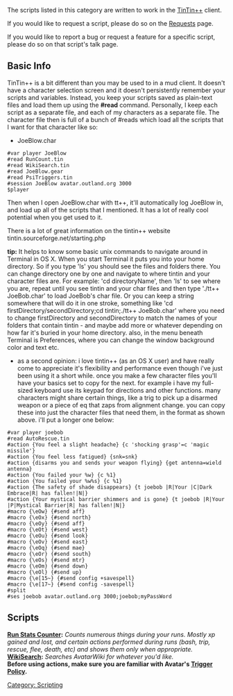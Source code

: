 The scripts listed in this category are written to work in the
[TinTin++](http://tintin.sourceforge.net/) client.

If you would like to request a script, please do so on the
[Requests](Requests "wikilink") page.

If you would like to report a bug or request a feature for a specific
script, please do so on that script's talk page.

## Basic Info

TinTin++ is a bit different than you may be used to in a mud client. It
doesn't have a character selection screen and it doesn't persistently
remember your scripts and variables. Instead, you keep your scripts
saved as plain-text files and load them up using the **\#read** command.
Personally, I keep each script as a separate file, and each of my
characters as a separate file. The character file then is full of a
bunch of \#reads which load all the scripts that I want for that
character like so:

-   JoeBlow.char

`#var player JoeBlow`  
`#read RunCount.tin`  
`#read WikiSearch.tin`  
`#read JoeBlow.gear`  
`#read PsiTriggers.tin`  
`#session JoeBlow avatar.outland.org 3000`  
`$player`  
<password>

Then when I open JoeBlow.char with tt++, it'll automatically log JoeBlow
in, and load up all of the scripts that I mentioned. It has a lot of
really cool potential when you get used to it.

There is a lot of great information on the tintin++ website
tintin.sourceforge.net/starting.php

**tip:** It helps to know some basic unix commands to navigate around in
Terminal in OS X. When you start Terminal it puts you into your home
directory. So if you type 'ls' you should see the files and folders
there. You can change directory one by one and navigate to where tintin
and your character files are. For example: 'cd directoryName', then 'ls'
to see where you are, repeat until you see tintin and your char files
and then type './tt++ JoeBob.char' to load JoeBob's char file. Or you
can keep a string somewhere that will do it in one stroke, something
like 'cd firstDirectory/secondDirectory;cd tintin;./tt++ JoeBob.char'
where you need to change firstDirectory and secondDirectory to match the
names of your folders that contain tintin - and maybe add more or
whatever depending on how far it's buried in your home directory. also,
in the menu beneath Terminal is Preferences, where you can change the
window background color and text etc.

-   as a second opinion: i love tintin++ (as an OS X user) and have
    really come to appreciate it's flexibility and performance even
    though i've just been using it a short while. once you make a few
    character files you'll have your basics set to copy for the next.
    for example i have my full-sized keyboard use its keypad for
    directions and other functions. many characters might share certain
    things, like a trig to pick up a disarmed weapon or a piece of eq
    that zaps from alignment change. you can copy these into just the
    character files that need them, in the format as shown above. i'll
    put a longer one below:

<!-- -->

    #var player joebob
    #read AutoRescue.tin
    #action {You feel a slight headache} {c 'shocking grasp'=c 'magic missile'}
    #action {You feel less fatigued} {snk=snk}
    #action {disarms you and sends your weapon flying} {get antenna=wield antenna}
    #action {You failed your %w} {c %1}
    #action {You failed your %w%s} {c %1}
    #action {The safety of shade disappears} {t joebob |R|Your |C|Dark Embrace|R| has fallen!|N|}
    #action {Your mystical barrier shimmers and is gone} {t joebob |R|Your |P|Mystical Barrier|R| has fallen!|N|}
    #macro {\eOw} {#send aff}
    #macro {\eOx} {#send north}
    #macro {\eOy} {#send aff}
    #macro {\eOt} {#send west}
    #macro {\eOu} {#send look}
    #macro {\eOv} {#send east}
    #macro {\eOq} {#send mae}
    #macro {\eOr} {#send south}
    #macro {\eOs} {#send mtr}
    #macro {\eOm} {#send down}
    #macro {\eOl} {#send up}
    #macro {\e[15~} {#send config +savespell}
    #macro {\e[17~} {#send config -savespell}
    #split
    #ses joebob avatar.outland.org 3000;joebob;myPassWord

## Scripts

**[Run Stats Counter](TinTin++_Run_Stats_Counter "wikilink"):** *Counts
numerous things during your runs. Mostly xp gained and lost, and certain
actions performed during runs (bash, trip, rescue, flee, death, etc) and
shows them only when appropriate.*  
**[WikiSearch](TinTin++_WikiSearch "wikilink"):** *Searches AvatarWiki
for whatever you'd like.*  
**Before using actions, make sure you are familiar with Avatar's
[Trigger Policy](Trigger-Using_Policy "wikilink").**

[Category: Scripting](Category:_Scripting "wikilink")
